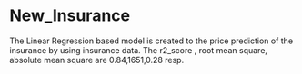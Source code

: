 # New_Insurance
The Linear Regression based model is created to the price prediction of the insurance by using insurance data. The r2_score , root mean square, absolute mean square are 0.84,1651,0.28 resp.
